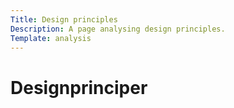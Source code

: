 ```yaml
---
Title: Design principles
Description: A page analysing design principles.
Template: analysis
---
```


Designprinciper
============================
